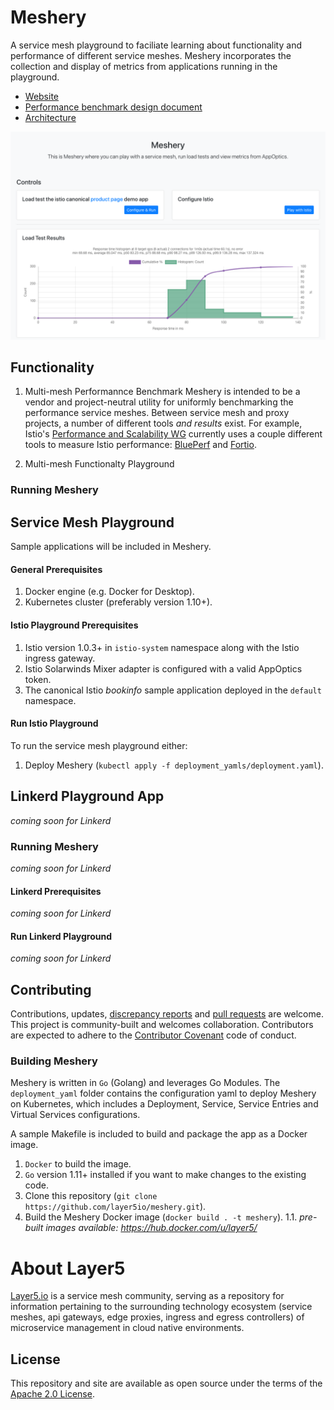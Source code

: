 # Meshery

A service mesh playground to faciliate learning about functionality and performance of different service meshes. Meshery incorporates the collection and display of metrics from applications running in the playground.

- [Website](https://layer5.io/meshery)
- [Performance benchmark design document](https://docs.google.com/document/d/1nV8TunLmVC8j5cBELT42YfEXYmhG3ZqFtHxeG3-w9t0/edit?usp=sharing)
- [Architecture](https://docs.google.com/presentation/d/1UbuYMpn-e-mWVYwEASy4dzyZlrSgZX6MUfNtokraT9o/edit?usp=sharing)

![Service Mesh Playground](/public/static/img/meshery.png?raw=true "Service Mesh Playground")

## Functionality
1. Multi-mesh Performannce Benchmark
Meshery is intended to be a vendor and project-neutral utility for uniformly benchmarking the performance service meshes. Between service mesh and proxy projects, a number of different tools *and results* exist. For example, Istio's [Performance and Scalability WG](https://github.com/istio/community/blob/master/WORKING-GROUPS.md#performance-and-scalability) currently uses a couple different tools to measure Istio performance: [BluePerf](https://ibmcloud-perf.istio.io/regpatrol/) and [Fortio](https://fortio.istio.io).

1. Multi-mesh Functionalty Playground

### Running Meshery
## Service Mesh Playground
Sample applications will be included in Meshery. 

#### General Prerequisites
1. Docker engine (e.g. Docker for Desktop).
1. Kubernetes cluster (preferably version 1.10+).

#### Istio Playground Prerequisites
1. Istio version 1.0.3+ in `istio-system` namespace along with the Istio ingress gateway.
1. Istio Solarwinds Mixer adapter is configured with a valid AppOptics token.
1. The canonical Istio _bookinfo_ sample application deployed in the `default` namespace.

#### Run Istio Playground
To run the service mesh playground either:
1. Deploy Meshery (`kubectl apply -f deployment_yamls/deployment.yaml`).

## Linkerd Playground App
_coming soon for Linkerd_
### Running Meshery
_coming soon for Linkerd_
#### Linkerd Prerequisites
_coming soon for Linkerd_
#### Run Linkerd Playground
_coming soon for Linkerd_

## Contributing
Contributions, updates, [discrepancy reports](/../../issues) and [pull requests](/../../pulls) are welcome. This project is community-built and welcomes collaboration. Contributors are expected to adhere to the [Contributor Covenant](http://contributor-covenant.org) code of conduct.

### Building Meshery
Meshery is written in `Go` (Golang) and leverages Go Modules. The `deployment_yaml` folder contains the configuration yaml to deploy Meshery on Kubernetes, which includes a Deployment, Service, Service Entries and Virtual Services configurations.

A sample Makefile is included to build and package the app as a Docker image.
1. `Docker` to build the image.
1. `Go` version 1.11+ installed if you want to make changes to the existing code.
1. Clone this repository (`git clone https://github.com/layer5io/meshery.git`).
1. Build the Meshery Docker image (`docker build . -t meshery`).
1.1. _pre-built images available: https://hub.docker.com/u/layer5/_

# About Layer5
[Layer5.io](https://layer5.io) is a service mesh community, serving as a repository for information pertaining to the surrounding technology ecosystem (service meshes, api gateways, edge proxies, ingress and egress controllers) of microservice management in cloud native environments.

## License

This repository and site are available as open source under the terms of the [Apache 2.0 License](https://opensource.org/licenses/Apache-2.0).
